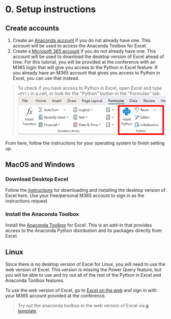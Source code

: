 # 0. Setup instructions

## Create accounts
1. Create an [Anaconda account](https://anaconda.org/signup) if you do not already have one. This account will be used to access the Anaconda Toolbox for Excel.
1. Create a [Microsoft 365 account](https://www.microsoft.com/en-us/microsoft-365/get-started-with-office-365) if you do not already have one. This account will be used to download the desktop version of Excel ahead of time. For this tutorial, you will be provided at the conference with an M365 login that will give you access to the Python in Excel feature. If you already have an M365 account that gives you access to Python in Excel, you can use that instead. 

> To check if you have access to Python in Excel, open Excel and type `=PY()` in a cell, or look for the "Python" button in the "Formulas" tab.
> ![](/img/menu-button.png)

From here, follow the instructions for your operating system to finish setting up.

## MacOS and Windows

### Download Desktop Excel
Follow the [instructions](https://support.microsoft.com/en-us/office/download-install-or-reinstall-microsoft-365-or-office-2024-on-a-pc-or-mac-4414eaaf-0478-48be-9c42-23adc4716658) for downloading and installing the desktop version of Excel here. Use your free/personal M365 account to sign in as the instructions request.

### Install the Anaconda Toolbox
Install the [Anaconda Toolbox](https://www.anaconda.com/docs/tools/excel/install) for Excel. This is an add-in that provides access to the Anaconda Python distribution and its packages directly from Excel.

## Linux

Since there is no desktop version of Excel for Linux, you will need to use the web version of Excel. This version is missing the Power Query feature, but you will be able to use and try out all of the rest of the Python in Excel and Anaconda Toolbox features.

To use the web version of Excel, go to [Excel on the web](https://www.office.com/launch/excel) and sign in with your M365 account provided at the conference.

> Try out the anaconda toolbox in the web version of Excel via [a template](https://go.microsoft.com/fwlink/?linkid=2261819&templateid=WA200006518&templatetitle=AnacondaToolbox).